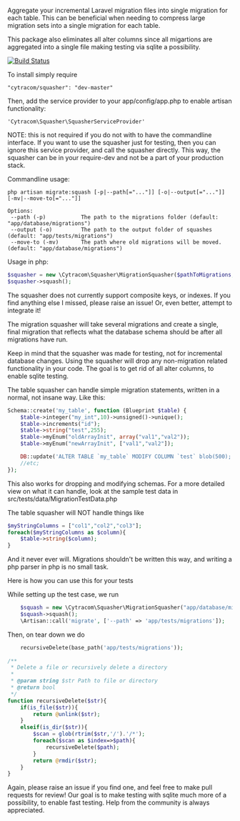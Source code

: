 Aggregate your incremental Laravel migration files into single migration for each table. This can be beneficial when needing to compress large migration sets into a single migration for each table. 

This package also eliminates all alter columns since all migartions are aggregated into a single file making testing via sqlite a possibility.

[![Build Status](https://travis-ci.org/Cytracom/laravel-migration-squasher.png)](https://travis-ci.org/Cytracom/laravel-migration-squasher)

To install simply require 
```
"cytracom/squasher": "dev-master"
```
Then, add the service provider to your app/config/app.php to enable artisan functionality:
```
'Cytracom\Squasher\SquasherServiceProvider'
```
NOTE: this is not required if you do not with to have the commandline interface.  If you want to use the squasher just for testing, then you can ignore this service provider, and call the squasher directly.  This way, the squasher can be in your require-dev and not be a part of your production stack.



Commandline usage:
```
php artisan migrate:squash [-p|--path[="..."]] [-o|--output[="..."]] [-mv|--move-to[="..."]]                                                      
                                                                                                                                  
Options:                                                                                                                 
 --path (-p)           The path to the migrations folder (default: "app/database/migrations")                             
 --output (-o)         The path to the output folder of squashes (default: "app/tests/migrations")
 --move-to (-mv)       The path where old migrations will be moved. (default: "app/database/migrations")      
```


Usage in php: 
```php
$squasher = new \Cytracom\Squasher\MigrationSquasher($pathToMigrations, $outputForSquashedMigrations [, $moveOldToThisPath = null]);
$squasher->squash();
```


The squasher does not currently support composite keys, or indexes.  If you find anything else I missed, please raise an issue! Or, even better, attempt to integrate it!

The migration squasher will take several migrations and create a single, final migration that reflects what the database schema should be after all migrations have run.

Keep in mind that the squasher was made for testing, not for incremental database changes.  Using the squasher will drop any non-migration related functionality in your code.  The goal is to get rid of all alter columns, to enable sqlite testing.

The table squasher can handle simple migration statements, written in a normal, not insane way. Like this:

```php
Schema::create('my_table', function (Blueprint $table) {
    $table->integer("my_int",10)->unsigned()->unique();
    $table->increments("id");
    $table->string("test",255);
    $table->myEnum("oldArrayInit", array("val1","val2"));
    $table->myEnum("newArrayInit", ["val1","val2"]);

    DB::update('ALTER TABLE `my_table` MODIFY COLUMN `test` blob(500);');
    //etc;
});
```
This also works for dropping and modifying schemas.  For a more detailed view on what it can handle, look at the sample test data in src/tests/data/MigrationTestData.php

The table squasher will NOT handle things like
```php
$myStringColumns = ["col1","col2","col3"];
foreach($myStringColumns as $column){
    $table->string($column);
}
```
And it never ever will.  Migrations shouldn't be written this way, and writing a php parser in php is no small task.


Here is how you can use this for your tests

While setting up the test case, we run

```php
    $squash = new \Cytracom\Squasher\MigrationSquasher("app/database/migrations", "app/tests/migrations");
    $squash->squash();
    \Artisan::call('migrate', ['--path' => 'app/tests/migrations']);
```
Then, on tear down we do
```php
    recursiveDelete(base_path('app/tests/migrations'));
    
/**
 * Delete a file or recursively delete a directory
 *
 * @param string $str Path to file or directory
 * @return bool
 */
function recursiveDelete($str){
    if(is_file($str)){
        return @unlink($str);
    }
    elseif(is_dir($str)){
        $scan = glob(rtrim($str,'/').'/*');
        foreach($scan as $index=>$path){
            recursiveDelete($path);
        }
        return @rmdir($str);
    }
}
```
Again, please raise an issue if you find one, and feel free to make pull requests for review!  Our goal is to make testing with sqlite much more of a possibility, to enable fast testing.  Help from the community is always appreciated.

